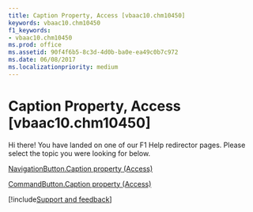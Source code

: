 ```yaml
---
title: Caption Property, Access [vbaac10.chm10450]
keywords: vbaac10.chm10450
f1_keywords:
- vbaac10.chm10450
ms.prod: office
ms.assetid: 90f4f6b5-8c3d-4d0b-ba0e-ea49c0b7c972
ms.date: 06/08/2017
ms.localizationpriority: medium
---
```



# Caption Property, Access [vbaac10.chm10450]

Hi there! You have landed on one of our F1 Help redirector pages. Please select the topic you were looking for below.

[NavigationButton.Caption property (Access)](https://msdn.microsoft.com/library/65770d68-fe1f-4553-b8e8-25649db2e059%28Office.15%29.aspx)

[CommandButton.Caption property (Access)](https://msdn.microsoft.com/library/9141b138-5bf7-5d45-f945-f9de41e43042%28Office.15%29.aspx)

[!include[Support and feedback](~/includes/feedback-boilerplate.md)]